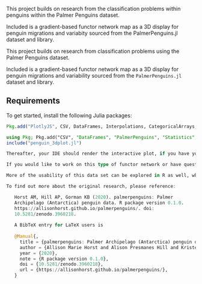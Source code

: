 This project builds on research from the classification problems within penguins within the Palmer Penguins dataset.

Included is a gradient-based functor network map as a 3D display for penguin migrations and variabity sourced from the PalmerPenguins.jl dataset and library.

This project builds on research from classification problems using the Palmer Penguins dataset.

Included is a gradient-based functor network map as a 3D display for penguin migrations and variability sourced from the `PalmerPenguins.jl` dataset and library.

## Requirements

To get started, install the following Julia packages:

```julia
Pkg.add("PlotlyJS", CSV, DataFrames, Interpolations, CategoricalArrays, PooledArrays, Interpolations, Turing, GraphPlot, LightGraphs )

using Pkg; Pkg.add("CSV", "DataFrames", "PalmerPenguins", "Statistics", "PooledArrays", "PlotlyJS", "Python" ### again, depending on python's path
include("penguin_3dplot.jl")

Thereafter, your IDE should render the interactive plot, if you have your Jupyter set up, you can run multidispatch, including the penguins_multiclass.ipynb

If you would like to work on this type of functor network or have questions about it, feel free to email hkinder@stlteach.org

More of the usability of this data set can be explored in R as well, which was used for quick-preprocessing, cleaning and summary statistics for the functor networks.

To find out more about the original research, please reference:

   Horst AM, Hill AP, Gorman KB (2020). palmerpenguins: Palmer
   Archipelago (Antarctica) penguin data. R package version 0.1.0.
   https://allisonhorst.github.io/palmerpenguins/. doi:
   10.5281/zenodo.3960218.
 
   A BibTeX entry for LaTeX users is
 
   @Manual{,
     title = {palmerpenguins: Palmer Archipelago (Antarctica) penguin data},
     author = {Allison Marie Horst and Alison Presmanes Hill and Kristen B Gorman},
     year = {2020},
     note = {R package version 0.1.0},
     doi = {10.5281/zenodo.3960218},
     url = {https://allisonhorst.github.io/palmerpenguins/},
   }
